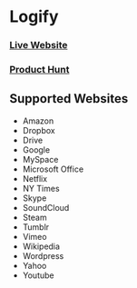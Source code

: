 # Logify

### [Live Website](http://logify.ga/)

### [Product Hunt](http://logify.ga/)

## Supported Websites
  * Amazon
  * Dropbox
  * Drive
  * Google
  * MySpace
  * Microsoft Office
  * Netflix
  * NY Times
  * Skype
  * SoundCloud
  * Steam
  * Tumblr
  * Vimeo
  * Wikipedia
  * Wordpress
  * Yahoo
  * Youtube
